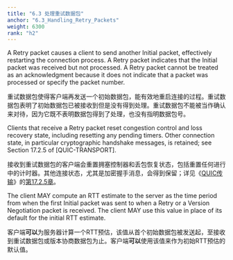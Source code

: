 ```yaml
---
title: "6.3 处理重试数据包"
anchor: "6.3_Handling_Retry_Packets"
weight: 6300
rank: "h2"
---
```


A Retry packet causes a client to send another Initial packet, effectively restarting the connection process. A Retry packet indicates that the Initial packet was received but not processed. A Retry packet cannot be treated as an acknowledgment because it does not indicate that a packet was processed or specify the packet number.

重试数据包使得客户端再发送一个初始数据包，能有效地重启连接的过程。重试数据包表明了初始数据包已被接收到但是没有得到处理。重试数据包不能被当作确认来对待，因为它既不表明数据包得到了处理，也没有指明数据包号。

Clients that receive a Retry packet reset congestion control and loss recovery state, including resetting any pending timers. Other connection state, in particular cryptographic handshake messages, is retained; see Section 17.2.5 of [QUIC-TRANSPORT].

接收到重试数据包的客户端会重置拥塞控制器和丢包恢复状态，包括重置任何进行中的计时器。其他连接状态，尤其是加密握手消息，会得到保留；详见《[QUIC传输]()》的[第17.2.5章]()。

The client MAY compute an RTT estimate to the server as the time period from when the first Initial packet was sent to when a Retry or a Version Negotiation packet is received. The client MAY use this value in place of its default for the initial RTT estimate.

客户端**可以**为服务器计算一个RTT预估，该值从首个初始数据包被发送起，至接收到重试数据包或版本协商数据包为止。客户端**可以**使用该值来作为初始RTT预估的默认值。
